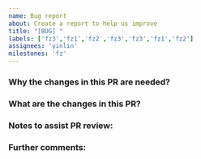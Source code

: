```yaml
---
name: Bug report
about: Create a report to help us improve
title: "[BUG] "
labels: ['fz3','fz1','fz2','fz3','fz3','fz1','fz2']
assignees: 'yinlin'
milestones: 'fz'
---
```

<!--

Thanks for submitting a PR to OPA!

Before pressing 'Create pull request' please read the checklist below.

* All code changes should be accompanied with tests. If you are not
modifying any tests, just provide a short explanation of why updates
to tests are not necessary. In addition to helping catch bugs, tests
are extremely helpful in providing _context_ that explains how your
changes can be used.

* All changes to public APIs **must** be accompanied with
docs. Examples of public APIs include built-in functions,
config fields, and of course, exported Go types/functions/constants/etc.

* Commit messages should explain _why_ you made the changes, not what
you changed. Use active voice. Keep the subject line under 50
characters or so.

* All commits must be signed off by the author. If you are not
familiar with signing off, see our contributor guide below.

For more information on contributing to OPA see:

* [Contributing Guide](https://www.openpolicyagent.org/docs/latest/contributing/)
  for high-level contributing guidelines and development setup.

-->

### Why the changes in this PR are needed?

<!--
Include a short description of WHY the changes were made.
-->

### What are the changes in this PR?

<!--
Include a short description of WHAT changes were made.
-->

### Notes to assist PR review:

<!--
Here you can add information you think will help the reviewer(s).
-->

### Further comments:

<!--
Here you can include links to additional resources related to the changes, discuss your solution, other approaches you considered etc.
-->